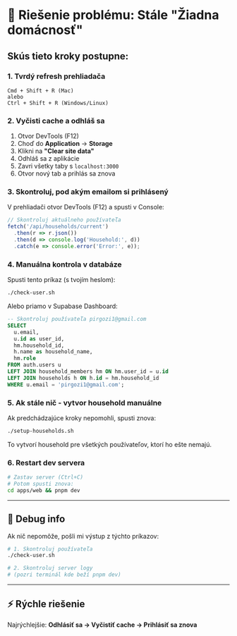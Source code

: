 # 🔧 Riešenie problému: Stále "Žiadna domácnosť"

## Skús tieto kroky postupne:

### 1. **Tvrdý refresh prehliadača**
```
Cmd + Shift + R (Mac)
alebo
Ctrl + Shift + R (Windows/Linux)
```

### 2. **Vyčisti cache a odhláš sa**

1. Otvor DevTools (F12)
2. Choď do **Application** → **Storage**
3. Klikni na **"Clear site data"**
4. Odhláš sa z aplikácie
5. Zavri všetky taby s `localhost:3000`
6. Otvor nový tab a prihlás sa znova

### 3. **Skontroluj, pod akým emailom si prihlásený**

V prehliadači otvor DevTools (F12) a spusti v Console:

```javascript
// Skontroluj aktuálneho používateľa
fetch('/api/households/current')
  .then(r => r.json())
  .then(d => console.log('Household:', d))
  .catch(e => console.error('Error:', e));
```

### 4. **Manuálna kontrola v databáze**

Spusti tento príkaz (s tvojím heslom):

```bash
./check-user.sh
```

Alebo priamo v Supabase Dashboard:

```sql
-- Skontroluj používateľa pirgozi1@gmail.com
SELECT 
  u.email,
  u.id as user_id,
  hm.household_id,
  h.name as household_name,
  hm.role
FROM auth.users u
LEFT JOIN household_members hm ON hm.user_id = u.id
LEFT JOIN households h ON h.id = hm.household_id
WHERE u.email = 'pirgozi1@gmail.com';
```

### 5. **Ak stále nič - vytvor household manuálne**

Ak predchádzajúce kroky nepomohli, spusti znova:

```bash
./setup-households.sh
```

To vytvorí household pre všetkých používateľov, ktorí ho ešte nemajú.

### 6. **Restart dev servera**

```bash
# Zastav server (Ctrl+C)
# Potom spusti znova:
cd apps/web && pnpm dev
```

---

## 🐛 Debug info

Ak nič nepomôže, pošli mi výstup z týchto príkazov:

```bash
# 1. Skontroluj používateľa
./check-user.sh

# 2. Skontroluj server logy
# (pozri terminál kde beží pnpm dev)
```

---

## ⚡ Rýchle riešenie

Najrýchlejšie: **Odhlásiť sa → Vyčistiť cache → Prihlásiť sa znova**

